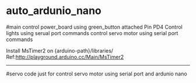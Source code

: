 # auto_ardunio_nano

#main
control power_board using green_button attached Pin PD4
Control lights using serual port commands
control servo motor using serial port commands

Install MsTimer2 on {arduino-path}/libraries/
Ref:http://playground.arduino.cc/Main/MsTimer2
_______
#servo
code just for control servo motor using serial port and ardunio nano

